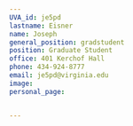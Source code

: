 ```yaml
---
UVA_id: je5pd
lastname: Eisner
name: Joseph
general_position: gradstudent
position: Graduate Student
office: 401 Kerchof Hall
phone: 434-924-8777
email: je5pd@virginia.edu
image:
personal_page:


---
```

